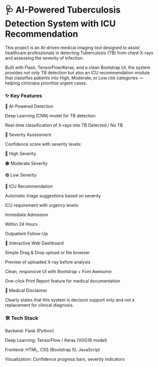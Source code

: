 <h1>🩺 AI-Powered Tuberculosis Detection System with ICU Recommendation</h1>

This project is an AI-driven medical imaging tool designed to assist healthcare professionals in detecting Tuberculosis (TB) from chest X-rays and assessing the severity of infection.

Built with Flask, TensorFlow/Keras, and a clean Bootstrap UI, the system provides not only TB detection but also an ICU recommendation module that classifies patients into High, Moderate, or Low risk categories — helping clinicians prioritize urgent cases.

<h3>✨ Key Features</h3>

📌 AI-Powered Detection

Deep Learning (CNN) model for TB detection

Real-time classification of X-rays into TB Detected / No TB

📌 Severity Assessment

Confidence score with severity levels:

🔴 High Severity

🟠 Moderate Severity

🟢 Low Severity

📌 ICU Recommendation

Automatic triage suggestions based on severity

ICU requirement with urgency levels:

Immediate Admission

Within 24 Hours

Outpatient Follow-Up

📌 Interactive Web Dashboard

Simple Drag & Drop upload or file browser

Preview of uploaded X-ray before analysis

Clean, responsive UI with Bootstrap + Font Awesome

One-click Print Report feature for medical documentation

📌 Medical Disclaimer

Clearly states that this system is decision support only and not a replacement for clinical diagnosis.

<h3>🛠️ Tech Stack</h3>

Backend: Flask (Python)

Deep Learning: TensorFlow / Keras (VGG16 model)

Frontend: HTML, CSS (Bootstrap 5), JavaScript

Visualization: Confidence progress bars, severity indicators

